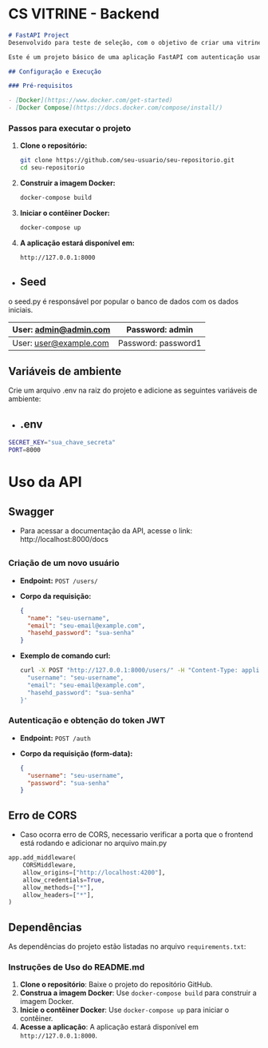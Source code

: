 # CS VITRINE - Backend


```markdown
# FastAPI Project
Desenvolvido para teste de seleção, com o objetivo de criar uma vitrine de venda de carros.

Este é um projeto básico de uma aplicação FastAPI com autenticação usando JWT, configurada para ser executada em um contêiner Docker.

## Configuração e Execução

### Pré-requisitos

- [Docker](https://www.docker.com/get-started)
- [Docker Compose](https://docs.docker.com/compose/install/)
```	
### Passos para executar o projeto

1. **Clone o repositório:**

   ```sh
   git clone https://github.com/seu-usuario/seu-repositorio.git
   cd seu-repositorio
   ```

2. **Construir a imagem Docker:**

   ```sh
   docker-compose build
   ```

3. **Iniciar o contêiner Docker:**

   ```sh
   docker-compose up
   ```

4. **A aplicação estará disponível em:**

   ```
   http://127.0.0.1:8000
   ```

##
- ## Seed
o seed.py é responsável por popular o banco de dados com os dados iniciais.

| User: admin@admin.com | Password: admin |
|-----------------------|------------------|
| User: user@example.com | Password: password1|

##
## Variáveis de ambiente
Crie um arquivo .env na raiz do projeto e adicione as seguintes variáveis de ambiente:
- ## .env
```bash
SECRET_KEY="sua_chave_secreta"
PORT=8000
```

##
# Uso da API

## Swagger
 - Para acessar a documentação da API, acesse o link: http://localhost:8000/docs
##
### Criação de um novo usuário

- **Endpoint:** `POST /users/`
- **Corpo da requisição:**

  ```json
  {
    "name": "seu-username",
    "email": "seu-email@example.com",
    "hasehd_password": "sua-senha"
  }
  ```

- **Exemplo de comando curl:**

  ```sh
  curl -X POST "http://127.0.0.1:8000/users/" -H "Content-Type: application/json" -d '{
    "username": "seu-username",
    "email": "seu-email@example.com",
    "hasehd_password": "sua-senha"
  }'
  ```

### Autenticação e obtenção do token JWT

- **Endpoint:** `POST /auth`
- **Corpo da requisição (form-data):**

  ```json
  {
    "username": "seu-username",
    "password": "sua-senha"
  }
  ```

##
## Erro de CORS
- Caso ocorra erro de CORS, necessario verificar a porta que o frontend está rodando e adicionar no arquivo main.py

```python
app.add_middleware(
    CORSMiddleware,
    allow_origins=["http://localhost:4200"],
    allow_credentials=True,
    allow_methods=["*"],
    allow_headers=["*"],
)
```

## Dependências

As dependências do projeto estão listadas no arquivo `requirements.txt`:

### Instruções de Uso do README.md

1. **Clone o repositório**: Baixe o projeto do repositório GitHub.
2. **Construa a imagem Docker**: Use `docker-compose build` para construir a imagem Docker.
3. **Inicie o contêiner Docker**: Use `docker-compose up` para iniciar o contêiner.
4. **Acesse a aplicação**: A aplicação estará disponível em `http://127.0.0.1:8000`.

